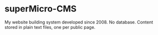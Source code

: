 # superMicro-CMS
My website building system developed since 2008. No database. Content stored in plain text files, one per public page.
